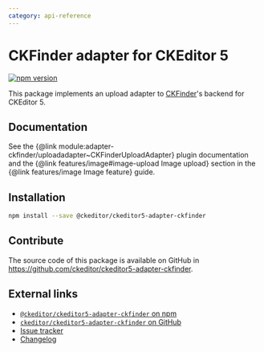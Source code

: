 ```yaml
---
category: api-reference
---
```


# CKFinder adapter for CKEditor 5

[![npm version](https://badge.fury.io/js/%40ckeditor%2Fckeditor5-adapter-ckfinder.svg)](https://www.npmjs.com/package/@ckeditor/ckeditor5-adapter-ckfinder)

This package implements an upload adapter to [CKFinder](https://ckeditor.com/ckfinder/)'s backend for CKEditor 5.

## Documentation

See the {@link module:adapter-ckfinder/uploadadapter~CKFinderUploadAdapter} plugin documentation and the {@link features/image#image-upload Image upload} section in the {@link features/image Image feature} guide.

## Installation

```bash
npm install --save @ckeditor/ckeditor5-adapter-ckfinder
```

## Contribute

The source code of this package is available on GitHub in https://github.com/ckeditor/ckeditor5-adapter-ckfinder.

## External links

* [`@ckeditor/ckeditor5-adapter-ckfinder` on npm](https://www.npmjs.com/package/@ckeditor/ckeditor5-adapter-ckfinder)
* [`ckeditor/ckeditor5-adapter-ckfinder` on GitHub](https://github.com/ckeditor/ckeditor5-adapter-ckfinder)
* [Issue tracker](https://github.com/ckeditor/ckeditor5-adapter-ckfinder/issues)
* [Changelog](https://github.com/ckeditor/ckeditor5-adapter-ckfinder/blob/master/CHANGELOG.md)
